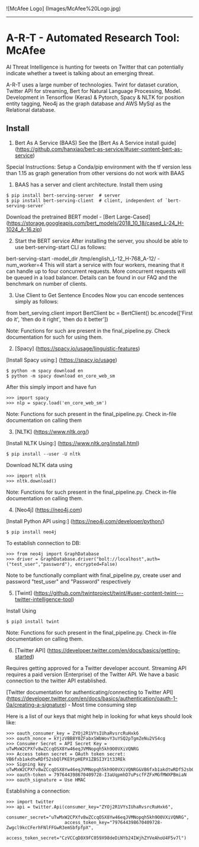 ![McAfee Logo] (Images/McAfee%20Logo.jpg)

--------------------------------------------------------------------------------

# A-R-T - Automated Research Tool: McAfee

AI Threat Intelligence is hunting for tweets on Twitter that can potentially indicate whether a tweet is talking about an emerging threat.

A-R-T uses a large number of technologies. Twint for dataset curation, Twitter API for streaming, Bert for Natural Language Processing, Model. Development in Tensorflow (Keras) & Pytorch, Spacy & NLTK for position entity tagging, Neo4j as the graph database and AWS MySql as the Relational database. 

## Install

1) Bert As A Service (BAAS)
  See the [Bert As A Service install guide] (https://github.com/hanxiao/bert-as-service/#user-content-bert-as-service)

  Special Instructions: Setup a Conda/pip environment with the tf version less than 1.15 as graph generation from other versions do not work with BAAS

  1. BAAS has a server and client architecture. Install them using 

  ```
  $ pip install bert-serving-server  # server
  $ pip install bert-serving-client  # client, independent of `bert-serving-server`
  ```

  Download the pretrained BERT model - [Bert Large-Cased] (https://storage.googleapis.com/bert_models/2018_10_18/cased_L-24_H-1024_A-16.zip)

  2. Start the BERT service
  After installing the server, you should be able to use bert-serving-start CLI as follows:

  bert-serving-start -model_dir /tmp/english_L-12_H-768_A-12/ -num_worker=4 
  This will start a service with four workers, meaning that it can handle up to four concurrent requests. More concurrent requests will be queued in a load balancer. Details can be found in our FAQ and the benchmark on number of clients.

  3. Use Client to Get Sentence Encodes
  Now you can encode sentences simply as follows:

  from bert_serving.client import BertClient
  bc = BertClient()
  bc.encode(['First do it', 'then do it right', 'then do it better'])

  Note: Functions for such are present in the final_pipeline.py. Check documentation for such for using them.

2. [Spacy] (https://spacy.io/usage/linguistic-features)

  [Install Spacy using:] (https://spacy.io/usage)

  ```
  $ python -m spacy download en
  $ python -m spacy download en_core_web_sm
  ```

  After this simply import and have fun

  ```
  >>> import spacy
  >>> nlp = spacy.load('en_core_web_sm')
  ```
  Note: Functions for such present in the final_pipeline.py. Check in-file documentation on calling them
  
3. [NLTK] (https://www.nltk.org/)

  [Install NLTK Using:] (https://www.nltk.org/install.html)

  ```
  $ pip install --user -U nltk
  ```

  Download NLTK data using

  ```
  >>> import nltk
  >>> nltk.download()
  ```

  Note: Functions for such present in the final_pipeline.py. Check in-file documentation on calling them.

4. [Neo4j] (https://neo4j.com)

  [Install Python API using:] (https://neo4j.com/developer/python/)

  ```
  $ pip install neo4j
  ```

  To establish connection to DB:

  ```
  >>> from neo4j import GraphDatabase
  >>> driver = GraphDatabase.driver("bolt://localhost",auth=("test_user","password"), encrypted=False)
  ```

  Note to be functionally compliant with final_pipeline.py, create user and password "test_user" and "Password" respectively

5. [Twint] (https://github.com/twintproject/twint/#user-content-twint---twitter-intelligence-tool)

  Install Using

  ```
  $ pip3 install twint
  ```

  Note: Functions for such present in the final_pipeline.py. Check in-file documentation on calling them.

6. [Twitter API] (https://developer.twitter.com/en/docs/basics/getting-started)

Requires getting approved for a Twitter developer account. Streaming API requires a paid version (Enterprise) of the Twitter API. We have a basic connection to the twitter API established.

[Twitter documentation for authenticating/connecting to Twitter API] (https://developer.twitter.com/en/docs/basics/authentication/oauth-1-0a/creating-a-signature) - Most time consuming step

Here is a list of our keys that might help in looking for what keys should look like:

```
>>> oauth_consumer_key = ZYOj2R1VYsIUhaRvsrcRuHxk6
>>> oauth_nonce = kYjzVBB8Y0ZFabxSWbWovY3uYSQ2pTgmZeNu2VS4cg
>>> Consumer Secret = API Secret Key = uTwMxW2CPXfv8wZCcqOSX8Yw46eqJVMNopqh5kh9O0VXiVQNRG
>>> Access token secret = OAuth token secret: VB6fxb1akdtwRDf52sbQlPKE9tpHEPX1ZBSI3Y1t33REk
>>> Signing key = uTwMxW2CPXfv8wZCcqOSX8Yw46eqJVMNopqh5kh9O0VXiVQNRG&VB6fxb1akdtwRDf52sbQlPKE9tpHEPX1ZBSI3Y1t33REk
>>> oauth-token = 797644398670409728-I3aUqpmhD7uPscfFZFxMGfMWXPBmiaN
>>> oauth_signature = Use HMAC
```

Establishing a connection:

```
>>> import twitter
>>> api = twitter.Api(consumer_key="ZYOj2R1VYsIUhaRvsrcRuHxk6",
                      consumer_secret="uTwMxW2CPXfv8wZCcqOSX8Yw46eqJVMNopqh5kh9O0VXiVQNRG",
                      access_token_key="797644398670409728-Zwgcl9kcCFerhFNlFFGwR3emSbfpfpX",
                      access_token_secret="CzVCCqD8X9FC059X98deDiNYb24IWjhZYVeAhoU4F5v7l")
```
